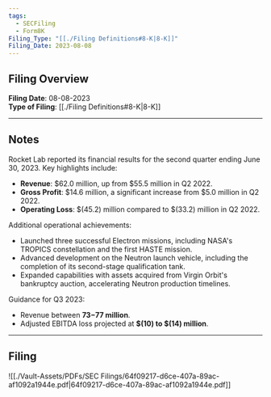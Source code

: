 ```yaml
---
tags:
  - SECFiling
  - Form8K
Filing_Type: "[[./Filing Definitions#8-K|8-K]]"
Filing_Date: 2023-08-08
---
```

## Filing Overview

**Filing Date**: 08-08-2023  
**Type of Filing**: [[./Filing Definitions#8-K|8-K]]  

---
## Notes

Rocket Lab reported its financial results for the second quarter ending June 30, 2023. Key highlights include:

- **Revenue**: $62.0 million, up from $55.5 million in Q2 2022.  
- **Gross Profit**: $14.6 million, a significant increase from $5.0 million in Q2 2022.  
- **Operating Loss**: $(45.2) million compared to $(33.2) million in Q2 2022.

Additional operational achievements:
- Launched three successful Electron missions, including NASA's TROPICS constellation and the first HASTE mission.
- Advanced development on the Neutron launch vehicle, including the completion of its second-stage qualification tank.
- Expanded capabilities with assets acquired from Virgin Orbit's bankruptcy auction, accelerating Neutron production timelines.

Guidance for Q3 2023:
- Revenue between **$73-$77 million**.
- Adjusted EBITDA loss projected at **$(10) to $(14) million**.

---
## Filing

![[./Vault-Assets/PDFs/SEC Filings/64f09217-d6ce-407a-89ac-af1092a1944e.pdf|64f09217-d6ce-407a-89ac-af1092a1944e.pdf]]
